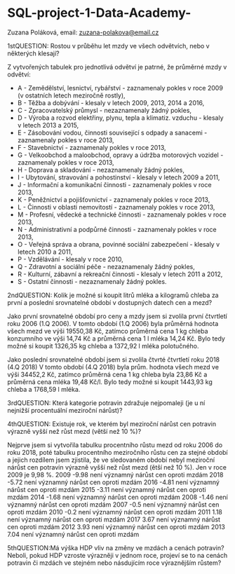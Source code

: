# SQL-project-1-Data-Academy-
Zuzana Poláková, email: zuzana-polakova@email.cz 

1stQUESTION: Rostou v průběhu let mzdy ve všech odvětvích, nebo v některých klesají?

Z vytvořených tabulek pro jednotlivá odvětví je patrné, že průměrné mzdy v odvětví:

- A - Zemědělství, lesnictví, rybářství - zaznamenaly pokles v roce 2009 (v ostatních letech meziročně rostly),
- B - Těžba a dobývání - klesaly v letech 2009, 2013, 2014 a 2016,
- C - Zpracovatelský průmysl - nezaznamenaly žádný pokles,
- D - Výroba a rozvod elektřiny, plynu, tepla a klimatiz. vzduchu - klesaly v letech 2013 a 2015,
- E - Zásobování vodou, činnosti související s odpady a sanacemi - zaznamenaly pokles v roce 2013,
- F - Stavebnictví - zaznamenaly pokles v roce 2013,
- G - Velkoobchod a maloobchod, opravy a údržba motorových vozidel - zaznamenaly pokles v roce 2013,
- H - Doprava a skladování - nezaznamenaly žádný pokles,
- I - Ubytování, stravování a pohostinství - klesaly v letech 2009 a 2011,
- J - Informační a komunikační činnosti - zaznamenaly pokles v roce 2013,
- K - Peněžnictví a pojišťovnictví - zaznamenaly pokles v roce 2013,
- L - Činnosti v oblasti nemovitostí - zaznamenaly pokles v roce 2013,
- M - Profesní, vědecké a technické činnosti - zaznamenaly pokles v roce 2013,
- N - Administrativní a podpůrné činnosti - zaznamenaly pokles v roce 2013,
- O - Veřejná správa a obrana, povinné sociální zabezpečení - klesaly v letech 2010 a 2011,
- P - Vzdělávání - klesaly v roce 2010,
- Q - Zdravotní a sociální péče - nezaznamenaly žádný pokles,
- R - Kulturní, zábavní a rekreační činnosti - klesaly v letech 2011 a 2012,
- S - Ostatní činnosti - nezaznamenaly žádný pokles.

2ndQUESTION: Kolik je možné si koupit litrů mléka a kilogramů chleba za první a poslední srovnatelné období v dostupných datech cen a mezd?

Jako první srovnatelné období pro ceny a mzdy jsem si zvolila první čtvrtletí roku 2006 (1.Q 2006).
V tomto období (1.Q 2006) byla průměrná hodnota všech mezd ve výši 19550,38 Kč, 
zatímco průměrná cena 1 kg chleba konzumního ve výši 14,74 Kč a průměrná cena 1 l mléka 14,24 Kč. 
Bylo tedy možné si koupit 1326,35 kg chleba a 1372,92 l mléka polotučného.

Jako poslední srovnatelné období jsem si zvolila čtvrté čtvrtletí roku 2018 (4.Q 2018)
V tomto období (4.Q 2018) byla prům. hodnota všech mezd ve výši 34452,2 Kč, 
zatímco průměrná cena 1 kg chleba byla 23,86 Kč a průměrná cena mléka 19,48 Kč/l. 
Bylo tedy možné si koupit 1443,93 kg chleba a 1768,59 l mléka.

3rdQUESTION: Která kategorie potravin zdražuje nejpomaleji (je u ní nejnižší procentuální meziroční nárůst)?



4thQUESTION: Existuje rok, ve kterém byl meziroční nárůst cen potravin výrazně vyšší než růst mezd (větší než 10 %)?

Nejprve jsem si vytvořila tabulku procentního růstu mezd od roku 2006 do roku 2018, poté tabulku procentního meziročního růstu cen za stejné období 
a jejich rozdílem jsem zjistila, že ve sledovaném období nebyl meziroční nárůst cen potravin výrazně vyšší než růst mezd (ětší než 10 %). Jen v roce 2009 je 9,98 %.
2009	-9.98	není významný nárůst cen oproti mzdám
2018	-5.72	není významný nárůst cen oproti mzdám
2016	-4.81	není významný nárůst cen oproti mzdám
2015	-3.11	není významný nárůst cen oproti mzdám
2014	-1.68	není významný nárůst cen oproti mzdám
2008	-1.46	není významný nárůst cen oproti mzdám
2007	-0.5	není významný nárůst cen oproti mzdám
2010	-0.2	není významný nárůst cen oproti mzdám
2011	1.18	není významný nárůst cen oproti mzdám
2017	3.67	není významný nárůst cen oproti mzdám
2012	3.93	není významný nárůst cen oproti mzdám
2013	7.04	není významný nárůst cen oproti mzdám

5thQUESTION:Má výška HDP vliv na změny ve mzdách a cenách potravin? 
Neboli, pokud HDP vzroste výrazněji v jednom roce, projeví se to na cenách potravin či mzdách ve stejném nebo násdujícím roce výraznějším růstem?

